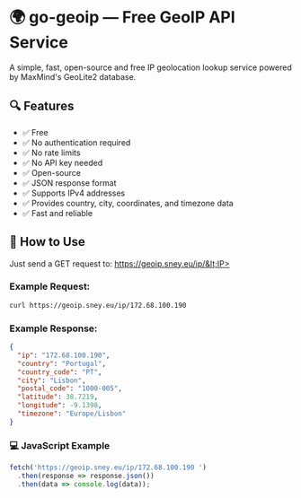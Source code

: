 # 🌍 go-geoip — Free GeoIP API Service

A simple, fast, open-source and free IP geolocation lookup service powered by MaxMind's GeoLite2 database.

## 🔍 Features

- ✅ Free
- ✅ No authentication required
- ✅ No rate limits
- ✅ No API key needed
- ✅ Open-source
- ✅ JSON response format
- ✅ Supports IPv4 addresses
- ✅ Provides country, city, coordinates, and timezone data
- ✅ Fast and reliable

## 🔗 How to Use

Just send a GET request to: https://geoip.sney.eu/ip/&lt;IP>

### Example Request:
```bash
curl https://geoip.sney.eu/ip/172.68.100.190
```

### Example Response:
```json
{
  "ip": "172.68.100.190",
  "country": "Portugal",
  "country_code": "PT",
  "city": "Lisbon",
  "postal_code": "1000-005",
  "latitude": 38.7219,
  "longitude": -9.1398,
  "timezone": "Europe/Lisbon"
}
```

### 💻 JavaScript Example 
```javascript
fetch('https://geoip.sney.eu/ip/172.68.100.190 ')
  .then(response => response.json())
  .then(data => console.log(data));
```
